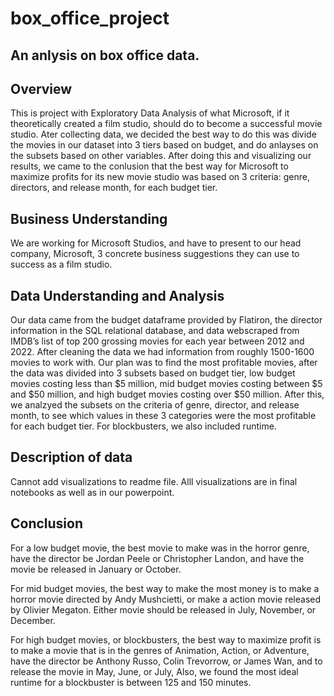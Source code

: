 # box_office_project
## An anlysis on box office data.

## Overview

This is project with Exploratory Data Analysis of what Microsoft, if it theoretically created a film studio, should do to become a successful movie studio. Ater collecting data, we decided the best way to do this was divide the movies in our dataset into 3 tiers based on budget, and do anlayses on the subsets based on other variables. After doing this and visualizing our results, we came to the conlusion that the best way for Microsoft to maximize profits for its new movie studio was based on 3 criteria: genre, directors, and release month, for each budget tier. 

## Business Understanding

We are working for Microsoft Studios, and have to present to our head company, Microsoft, 3 concrete business suggestions they can use to success as a film studio.

## Data Understanding and Analysis

Our data came from the budget dataframe provided by Flatiron, the director information in the SQL relational database, and data webscraped from IMDB’s list of top 200 grossing movies for each year between 2012 and 2022. After cleaning the data we had information from roughly 1500-1600 movies to work with. Our plan was to find the most profitable movies, after the data was divided into 3 subsets based on budget tier, low budget movies costing less than $5 million, mid budget movies costing between $5 and $50 million, and high budget movies costing over $50 million. After this, we analzyed the subsets on the criteria of genre, director, and release month, to see which values in these 3 categories were the most profitable for each budget tier.  For blockbusters, we also included runtime.

## Description of data

Cannot add visualizations to readme file. Alll visualizations are in final notebooks as well as in our powerpoint.

## Conclusion

For a low budget movie, the best movie to make was in the horror genre, have the director be Jordan Peele or Christopher Landon, and have the movie be released in January or October. 

For mid budget movies, the best way to make the most money is to make a horror movie directed by Andy Mushcietti, or make a action movie released by Olivier Megaton. Either movie should be released in July, November, or December. 

For high budget movies, or blockbusters, the best way to maximize profit is to make a movie that is in the genres of Animation, Action, or Adventure, have the director be Anthony Russo, Colin Trevorrow, or James Wan, and to release the movie in May, June, or July, Also, we found the most ideal runtime for a blockbuster is between 125 and 150 minutes. 







